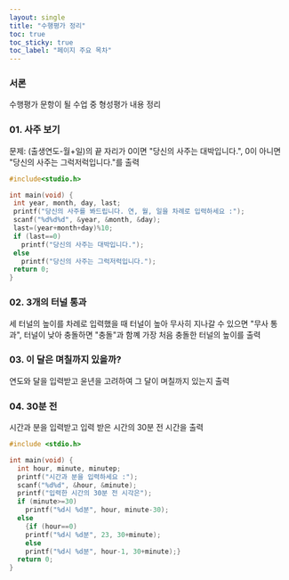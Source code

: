 ```yaml
---
layout: single
title: "수행평가 정리"
toc: true
toc_sticky: true
toc_label: "페이지 주요 목차"
---
```

### 서론
수행평가 문항이 될 수업 중 형성평가 내용 정리
### 01. 사주 보기
문제: (출생연도-월+일)의 끝 자리가 0이면 "당신의 사주는 대박입니다.", 0이 아니면 "당신의 사주는 그럭저럭입니다."를 출력
 ~~~c
#include<studio.h>

int main(void) {
  int year, month, day, last;
  printf("당신의 사주를 봐드립니다. 연, 월, 일을 차례로 입력하세요 :");
  scanf("%d%d%d", &year, &month, &day);
  last=(year+month+day)%10;
  if (last==0)
    printf("당신의 사주는 대박입니다.");
  else
    printf("당신의 사주는 그럭저럭입니다.");
  return 0;
}
~~~   
   
### 02. 3개의 터널 통과
세 터널의 높이를 차례로 입력했을 때 터널이 높아 무사히 지나갈 수 있으면 "무사 통과", 터널이 낮아 충돌하면 "충돌"과 함꼐 가장 처음 충돌한 터널의 높이를 출력

   
### 03. 이 달은 며칠까지 있을까?
연도와 달을 입력받고 윤년을 고려하여 그 달이 며칠까지 있는지 출력
   
    
### 04. 30분 전
시간과 분을 입력받고 입력 받은 시간의 30분 전 시간을 출력
~~~c
#include <stdio.h>

int main(void) {
  int hour, minute, minutep;
  printf("시간과 분을 입력하세요 :");
  scanf("%d%d", &hour, &minute);
  printf("입력한 시간의 30분 전 시각은");
  if (minute>=30)
    printf("%d시 %d분", hour, minute-30);
  else
    {if (hour==0)
    printf("%d시 %d분", 23, 30+minute);
    else
    printf("%d시 %d분", hour-1, 30+minute);}
  return 0;
}
~~~
